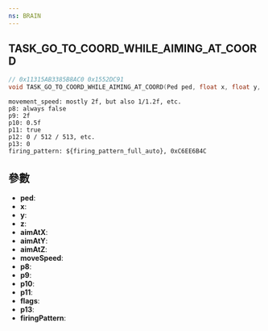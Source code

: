 ```yaml
---
ns: BRAIN
---
```

## TASK_GO_TO_COORD_WHILE_AIMING_AT_COORD

```c
// 0x11315AB3385B8AC0 0x1552DC91
void TASK_GO_TO_COORD_WHILE_AIMING_AT_COORD(Ped ped, float x, float y, float z, float aimAtX, float aimAtY, float aimAtZ, float moveSpeed, BOOL p8, float p9, float p10, BOOL p11, Any flags, BOOL p13, Hash firingPattern);
```

```
movement_speed: mostly 2f, but also 1/1.2f, etc.  
p8: always false  
p9: 2f  
p10: 0.5f  
p11: true  
p12: 0 / 512 / 513, etc.  
p13: 0  
firing_pattern: ${firing_pattern_full_auto}, 0xC6EE6B4C  
```

## 參數
* **ped**: 
* **x**: 
* **y**: 
* **z**: 
* **aimAtX**: 
* **aimAtY**: 
* **aimAtZ**: 
* **moveSpeed**: 
* **p8**: 
* **p9**: 
* **p10**: 
* **p11**: 
* **flags**: 
* **p13**: 
* **firingPattern**: 

